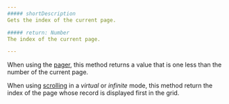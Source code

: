 ```yaml
---
##### shortDescription
Gets the index of the current page.

##### return: Number
The index of the current page.

---
```

When using the [pager](/concepts/05%20Widgets/DataGrid/001%20Visual%20Elements/050%20Pager.md '/Documentation/Guide/Widgets/DataGrid/Visual_Elements/#Pager'), this method returns a value that is one less than the number of the current page.

When using [scrolling](/api-reference/10%20UI%20Widgets/dxDataGrid/1%20Configuration/scrolling '/Documentation/ApiReference/UI_Widgets/dxDataGrid/Configuration/scrolling/') in a *virtual* or *infinite* mode, this method return the index of the page whose record is displayed first in the grid.
